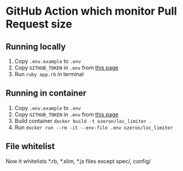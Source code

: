 # GitHub Action which monitor Pull Request size


## Running locally
1. Copy `.env.example` to `.env`
2. Copy `GITHUB_TOKEN` in `.env` from [this page](https://github.com/settings/tokens)
3. Run `ruby app.rb` in terminal

## Running in container
1. Copy `.env.example` to `.env`
2. Copy `GITHUB_TOKEN` in `.env` from [this page](https://github.com/settings/tokens)
3. Build container `docker build -t ozeron/loc_limiter .`
4. Run `docker run --rm -it --env-file .env ozeron/loc_limiter`

## File whitelist
Now it whitelists \*.rb, \*.slim, \*.js files except spec/, config/
